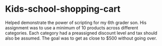 # Kids-school-shopping-cart
Helped demonstrate the power of scripting for my 6th grader son.  His assignment was to use a minimum of 10 products across different categories.  Each category had a preassigned discount level and tax should also be assumed.  The goal was to get as close to $500 without going over.  
